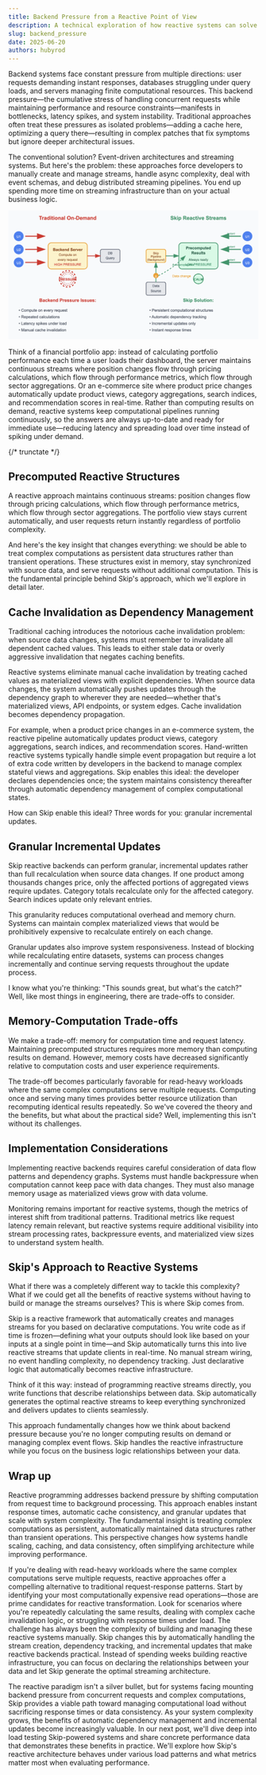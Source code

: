 ```yaml
---
title: Backend Pressure from a Reactive Point of View
description: A technical exploration of how reactive systems can solve backend pressure through persistent computational structures, introducing Skip as a framework that automates the complexity of building such systems.
slug: backend_pressure
date: 2025-06-20
authors: hubyrod
---
```


Backend systems face constant pressure from multiple directions: user requests demanding instant responses, databases struggling under query loads, and servers managing finite computational resources. This backend pressure—the cumulative stress of handling concurrent requests while maintaining performance and resource constraints—manifests in bottlenecks, latency spikes, and system instability. Traditional approaches often treat these pressures as isolated problems—adding a cache here, optimizing a query there—resulting in complex patches that fix symptoms but ignore deeper architectural issues.

The conventional solution? Event-driven architectures and streaming systems. But here's the problem: these approaches force developers to manually create and manage streams, handle async complexity, deal with event schemas, and debug distributed streaming pipelines. You end up spending more time on streaming infrastructure than on your actual business logic.

![Traditional vs Reactive backend](./assets/backend_pressure_illustration.png)

Think of a financial portfolio app: instead of calculating portfolio performance each time a user loads their dashboard, the server maintains continuous streams where position changes flow through pricing calculations, which flow through performance metrics, which flow through sector aggregations. Or an e-commerce site where product price changes automatically update product views, category aggregations, search indices, and recommendation scores in real-time. Rather than computing results on demand, reactive systems keep computational pipelines running continuously, so the answers are always up-to-date and ready for immediate use—reducing latency and spreading load over time instead of spiking under demand.

{/* trunctate */}

## Precomputed Reactive Structures

A reactive approach maintains continuous streams: position changes flow through pricing calculations, which flow through performance metrics, which flow through sector aggregations. The portfolio view stays current automatically, and user requests return instantly regardless of portfolio complexity.

And here's the key insight that changes everything: we should be able to treat complex computations as persistent data structures rather than transient operations. These structures exist in memory, stay synchronized with source data, and serve requests without additional computation. This is the fundamental principle behind Skip's approach, which we'll explore in detail later.

## Cache Invalidation as Dependency Management

Traditional caching introduces the notorious cache invalidation problem: when source data changes, systems must remember to invalidate all dependent cached values. This leads to either stale data or overly aggressive invalidation that negates caching benefits.

Reactive systems eliminate manual cache invalidation by treating cached values as materialized views with explicit dependencies. When source data changes, the system automatically pushes updates through the dependency graph to wherever they are needed—whether that's materialized views, API endpoints, or system edges. Cache invalidation becomes dependency propagation.

For example, when a product price changes in an e-commerce system, the reactive pipeline automatically updates product views, category aggregations, search indices, and recommendation scores. Hand-written reactive systems typically handle simple event propagation but require a lot of extra code written by developers in the backend to manage complex stateful views and aggregations. Skip enables this ideal: the developer declares dependencies once; the system maintains consistency thereafter through automatic dependency management of complex computational states.

How can Skip enable this ideal? Three words for you: granular incremental updates.

## Granular Incremental Updates

Skip reactive backends can perform granular, incremental updates rather than full recalculation when source data changes. If one product among thousands changes price, only the affected portions of aggregated views require updates. Category totals recalculate only for the affected category. Search indices update only relevant entries.

This granularity reduces computational overhead and memory churn. Systems can maintain complex materialized views that would be prohibitively expensive to recalculate entirely on each change.

Granular updates also improve system responsiveness. Instead of blocking while recalculating entire datasets, systems can process changes incrementally and continue serving requests throughout the update process.

I know what you're thinking: "This sounds great, but what's the catch?" Well, like most things in engineering, there are trade-offs to consider.

## Memory-Computation Trade-offs

We make a trade-off: memory for computation time and request latency. Maintaining precomputed structures requires more memory than computing results on demand. However, memory costs have decreased significantly relative to computation costs and user experience requirements.

The trade-off becomes particularly favorable for read-heavy workloads where the same complex computations serve multiple requests. Computing once and serving many times provides better resource utilization than recomputing identical results repeatedly.
So we've covered the theory and the benefits, but what about the practical side? Well, implementing this isn't without its challenges.

## Implementation Considerations

Implementing reactive backends requires careful consideration of data flow patterns and dependency graphs. Systems must handle backpressure when computation cannot keep pace with data changes. They must also manage memory usage as materialized views grow with data volume.

Monitoring remains important for reactive systems, though the metrics of interest shift from traditional patterns. Traditional metrics like request latency remain relevant, but reactive systems require additional visibility into stream processing rates, backpressure events, and materialized view sizes to understand system health.

## Skip's Approach to Reactive Systems

What if there was a completely different way to tackle this complexity? What if we could get all the benefits of reactive systems without having to build or manage the streams ourselves? This is where Skip comes from.

Skip is a reactive framework that automatically creates and manages streams for you based on declarative computations. You write code as if time is frozen—defining what your outputs should look like based on your inputs at a single point in time—and Skip automatically turns this into live reactive streams that update clients in real-time. No manual stream wiring, no event handling complexity, no dependency tracking. Just declarative logic that automatically becomes reactive infrastructure.

Think of it this way: instead of programming reactive streams directly, you write functions that describe relationships between data. Skip automatically generates the optimal reactive streams to keep everything synchronized and delivers updates to clients seamlessly.

This approach fundamentally changes how we think about backend pressure because you're no longer computing results on demand or managing complex event flows. Skip handles the reactive infrastructure while you focus on the business logic relationships between your data.

## Wrap up

Reactive programming addresses backend pressure by shifting computation from request time to background processing. This approach enables instant response times, automatic cache consistency, and granular updates that scale with system complexity.
The fundamental insight is treating complex computations as persistent, automatically maintained data structures rather than transient operations. This perspective changes how systems handle scaling, caching, and data consistency, often simplifying architecture while improving performance.

If you're dealing with read-heavy workloads where the same complex computations serve multiple requests, reactive approaches offer a compelling alternative to traditional request-response patterns. Start by identifying your most computationally expensive read operations—those are prime candidates for reactive transformation. Look for scenarios where you're repeatedly calculating the same results, dealing with complex cache invalidation logic, or struggling with response times under load.
The challenge has always been the complexity of building and managing these reactive systems manually. Skip changes this by automatically handling the stream creation, dependency tracking, and incremental updates that make reactive backends practical. Instead of spending weeks building reactive infrastructure, you can focus on declaring the relationships between your data and let Skip generate the optimal streaming architecture.

The reactive paradigm isn't a silver bullet, but for systems facing mounting backend pressure from concurrent requests and complex computations, Skip provides a viable path toward managing computational load without sacrificing response times or data consistency. As your system complexity grows, the benefits of automatic dependency management and incremental updates become increasingly valuable.
In our next post, we'll dive deep into load testing Skip-powered systems and share concrete performance data that demonstrates these benefits in practice. We'll explore how Skip's reactive architecture behaves under various load patterns and what metrics matter most when evaluating performance.


